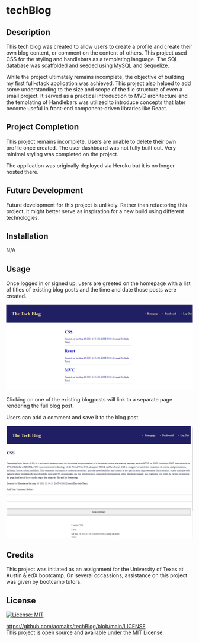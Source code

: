 # techBlog

## Description

This tech blog was created to allow users to create a profile and create their own blog content, or comment on the content of others. This project used CSS for the styling and handlebars as a templating language. The SQL database was scaffolded and seeded using MySQL and Sequelize. 

While the project ultimately remains incomplete, the objective of building my first full-stack application was achieved. This project also helped to add some understanding to the size and scope of the file structure of even a small project. It served as a practical introduction to MVC architecture and the templating of Handlebars was utilized to introduce concepts that later become useful in front-end component-driven libraries like React. 

## Project Completion
This project remains incomplete. Users are unable to delete their own profile once created. The user dashboard was not fully built out. Very minimal styling was completed on the project. 

The application was originally deployed via Heroku but it is no longer hosted there. 

## Future Development
Future development for this project is unlikely. Rather than refactoring this project, it might better serve as inspiration for a new build using different technologies. 


## Installation
N/A

## Usage
Once logged in or signed up, users are greeted on the homepage with a list of titles of existing blog posts and the time and date those posts were created. 


![The homepage, with a list of created blog posts](/public/LoggedInUser.jpg)

Clicking on one of the existing blogposts will link to a separate page rendering the full blog post. 

Users can add a comment and save it to the blog post. 

![Blogpost about CSS and the comment form along with the first comment](/public/Blogpost.jpg)

## Credits
This project was initiated as an assignment for the University of Texas at Austin & edX bootcamp. On several occassions, assistance on this project was given by bootcamp tutors. 

## License
[![License: MIT](https://img.shields.io/badge/License-MIT-yellow.svg)](https://opensource.org/licenses/MIT)
  
  https://github.com/aomaits/techBlog/blob/main/LICENSE <br> 
  This project is open source and available under the MIT License.
